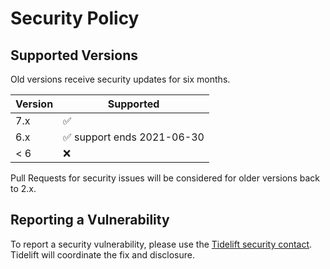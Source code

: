 # Security Policy

## Supported Versions

Old versions receive security updates for six months.

| Version | Supported                                  |
| ------- | ------------------------------------------ |
| 7.x     | :white_check_mark:                         |
| 6.x     | :white_check_mark: support ends 2021-06-30 |
| < 6     | :x:                                        |

Pull Requests for security issues will be considered for older versions back to 2.x.

## Reporting a Vulnerability

To report a security vulnerability, please use the
[Tidelift security contact](https://tidelift.com/security).
Tidelift will coordinate the fix and disclosure.
